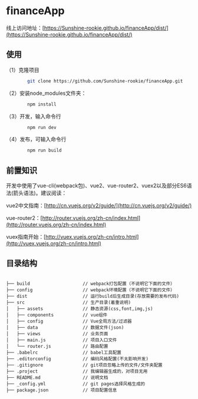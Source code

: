# financeApp


线上访问地址：[https://Sunshine-rookie.github.io/financeApp/dist/](https://Sunshine-rookie.github.io/financeApp/dist/)



## 使用 ##

（1）克隆项目
```bash
		git clone https://github.com/Sunshine-rookie/financeApp.git
```
（2）安装node_modules文件夹：
```bash
		npm install
```

（3）开发，输入命令行
```bash
		npm run dev
```

（4）发布，可输入命令行
```bash
		npm run build
```



## 前置知识 ##
开发中使用了vue-cli(webpack包)、vue2、vue-router2、vuex2以及部分ES6语法(箭头语法)。建议阅读：

vue2中文指南：[http://cn.vuejs.org/v2/guide/](http://cn.vuejs.org/v2/guide/)

vue-router2：[http://router.vuejs.org/zh-cn/index.html](http://router.vuejs.org/zh-cn/index.html)

vuex指南开始：[http://vuex.vuejs.org/zh-cn/intro.html](http://vuex.vuejs.org/zh-cn/intro.html)




## 目录结构 ##

```pre

├── build                    // webpack打包配置（不说明它下面的文件）
├── config                   // webpack环境配置（不说明它下面的文件）
├── dist                     // 运行build后生成目录(存放需要的发布代码)
├── src                      // 生产目录(着重说明)
│   ├── assets               // 静态资源(css,font,img,js)
│   ├── components           // vue组件
│   ├── config               // Vue全局方法/过滤器
│   ├── data                 // 数据文件(json)
│   ├── views                // 业务页面
│   ├── main.js              // 项目入口文件
│   └── router.js            // 路由配置
├── .babelrc                 // babel工具配置
├── .editorconfig            // 编码风格配置(不太影响开发)
├── .gitignore               // git项目忽略上传的文件/文件夹配置
├── .project                 // 我编辑器生成的，对项目无用
├── README.md                // 说明文档
├── _config.yml              // git pages选择风格生成的
├── package.json             // 项目配置信息

```
